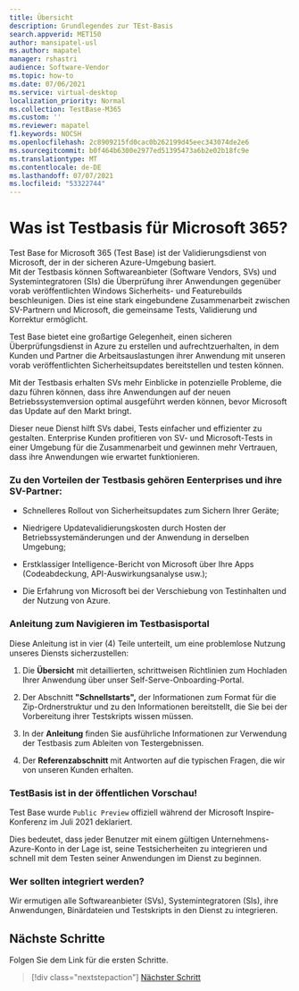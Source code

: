 ```yaml
---
title: Übersicht
description: Grundlegendes zur TEst-Basis
search.appverid: MET150
author: mansipatel-usl
ms.author: mapatel
manager: rshastri
audience: Software-Vendor
ms.topic: how-to
ms.date: 07/06/2021
ms.service: virtual-desktop
localization_priority: Normal
ms.collection: TestBase-M365
ms.custom: ''
ms.reviewer: mapatel
f1.keywords: NOCSH
ms.openlocfilehash: 2c8909215fd0cac0b262199d45eec343074de2e6
ms.sourcegitcommit: b0f464b6300e2977ed51395473a6b2e02b18fc9e
ms.translationtype: MT
ms.contentlocale: de-DE
ms.lasthandoff: 07/07/2021
ms.locfileid: "53322744"
---
```

# <a name="what-is-test-base-for-microsoft-365"></a>Was ist Testbasis für Microsoft 365? 

Test Base for Microsoft 365 (Test Base) ist der Validierungsdienst von Microsoft, der in der sicheren Azure-Umgebung basiert.  
Mit der Testbasis können Softwareanbieter (Software Vendors, SVs) und Systemintegratoren (SIs) die Überprüfung ihrer Anwendungen gegenüber vorab veröffentlichten Windows Sicherheits- und Featurebuilds beschleunigen. Dies ist eine stark eingebundene Zusammenarbeit zwischen SV-Partnern und Microsoft, die gemeinsame Tests, Validierung und Korrektur ermöglicht.

Test Base bietet eine großartige Gelegenheit, einen sicheren Überprüfungsdienst in Azure zu erstellen und aufrechtzuerhalten, in dem Kunden und Partner die Arbeitsauslastungen ihrer Anwendung mit unseren vorab veröffentlichten Sicherheitsupdates bereitstellen und testen können.

Mit der Testbasis erhalten SVs mehr Einblicke in potenzielle Probleme, die dazu führen können, dass ihre Anwendungen auf der neuen Betriebssystemversion optimal ausgeführt werden können, bevor Microsoft das Update auf den Markt bringt.

Dieser neue Dienst hilft SVs dabei, Tests einfacher und effizienter zu gestalten. Enterprise Kunden profitieren von SV- und Microsoft-Tests in einer Umgebung für die Zusammenarbeit und gewinnen mehr Vertrauen, dass ihre Anwendungen wie erwartet funktionieren. 

### <a name="advantages-test-base-offers-eenterprises-and-their-sv-partners-include"></a>Zu den Vorteilen der Testbasis gehören Eenterprises und ihre SV-Partner: 
 
  * Schnelleres Rollout von Sicherheitsupdates zum Sichern Ihrer Geräte; 
 
  * Niedrigere Updatevalidierungskosten durch Hosten der Betriebssystemänderungen und der Anwendung in derselben Umgebung; 
  
  * Erstklassiger Intelligence-Bericht von Microsoft über Ihre Apps (Codeabdeckung, API-Auswirkungsanalyse usw.); 
  
  * Die Erfahrung von Microsoft bei der Verschiebung von Testinhalten und der Nutzung von Azure. 


### <a name="guide-to-navigating-the-test-base-portal"></a>Anleitung zum Navigieren im Testbasisportal

Diese Anleitung ist in vier (4) Teile unterteilt, um eine problemlose Nutzung unseres Diensts sicherzustellen:

1. Die **Übersicht** mit detaillierten, schrittweisen Richtlinien zum Hochladen Ihrer Anwendung über unser Self-Serve-Onboarding-Portal. 

2. Der Abschnitt **"Schnellstarts",** der Informationen zum Format für die Zip-Ordnerstruktur und zu den Informationen bereitstellt, die Sie bei der Vorbereitung ihrer Testskripts wissen müssen.

3. In der **Anleitung** finden Sie ausführliche Informationen zur Verwendung der Testbasis zum Ableiten von Testergebnissen.

4. Der **Referenzabschnitt** mit Antworten auf die typischen Fragen, die wir von unseren Kunden erhalten.

### <a name="test-base-is-in-public-preview"></a>TestBasis ist in der öffentlichen Vorschau!

Test Base wurde ```Public Preview``` offiziell während der Microsoft Inspire-Konferenz im Juli 2021 deklariert. 

Dies bedeutet, dass jeder Benutzer mit einem gültigen Unternehmens-Azure-Konto in der Lage ist, seine Testsicherheiten zu integrieren und schnell mit dem Testen seiner Anwendungen im Dienst zu beginnen.

### <a name="who-should-onboard"></a>Wer sollten integriert werden?

Wir ermutigen alle Softwareanbieter (SVs), Systemintegratoren (SIs), ihre Anwendungen, Binärdateien und Testskripts in den Dienst zu integrieren.

## <a name="next-steps"></a>Nächste Schritte

Folgen Sie dem Link für die ersten Schritte.
> [!div class="nextstepaction"]
> [Nächster Schritt](createaccount.md)

